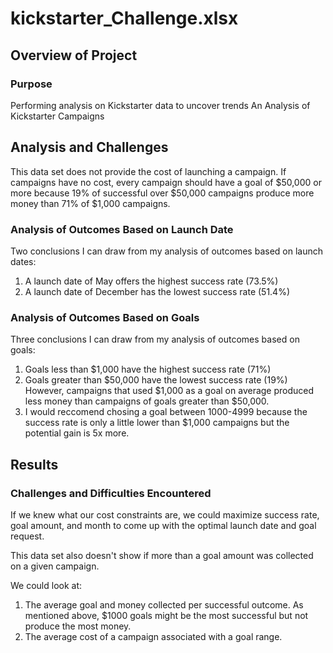 # kickstarter_Challenge.xlsx

## Overview of Project

### Purpose
Performing analysis on Kickstarter data to uncover trends An Analysis of Kickstarter Campaigns

## Analysis and Challenges
This data set does not provide the cost of launching a campaign. If campaigns have no cost, every campaign should have a goal 
of $50,000 or more because 19% of successful over $50,000 campaigns produce more money than 71% of $1,000 campaigns.

### Analysis of Outcomes Based on Launch Date
Two conclusions I can draw from my analysis of outcomes based on launch dates:
1)	A launch date of May offers the highest success rate (73.5%)
2)	A launch date of December has the lowest success rate (51.4%)

### Analysis of Outcomes Based on Goals
Three conclusions I can draw from my analysis of outcomes based on goals:
1)	Goals less than $1,000 have the highest success rate (71%)
2)	Goals greater than $50,000 have the lowest success rate (19%)
However, campaigns that used $1,000 as a goal on average produced less money than campaigns of goals greater than $50,000.
3)	I would reccomend chosing a goal between 1000-4999 because the success rate is only a little lower than $1,000 campaigns
but the potential gain is 5x more.

## Results

### Challenges and Difficulties Encountered
If we knew what our cost constraints are, we could maximize success rate, goal amount, and month to come up with the optimal
launch date and goal request.

This data set also doesn't show if more than a goal amount was collected on a given campaign.

We could look at:
1)	The average goal and money collected per successful outcome. As mentioned above, $1000 goals might be the 
most successful but not produce the most money.
2)	The average cost of a campaign associated with a goal range.






